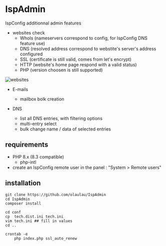 # IspAdmin
IspConfig additionnal admin features  
  
- websites check  
    - WhoIs (nameservers correspond to config, for IspConfig DNS feature use)  
    - DNS (resolved address correspond to webstite's server's address configured  
    - SSL (certificate is still valid, comes from let's encrypt)  
    - HTTP (website's home page respond with a valid status)  
    - PHP (version choosen is still supported)  
  
![websites](doc/websites.png)

- E-mails
	- mailbox bolk creation
	
- DNS
	- list all DNS entries, with filtering options
	- multi-entry select
	- bulk change name / data of selected entries
  
## requirements
- PHP 8.x (8.3 compatible)
	- php-intl
- create an IspConfig remote user in the panel : "System > Remote users"  
  
## installation
```
git clone https://github.com/olaulau/IspAdmin
cd IspAdmin
composer install

cd conf
cp 	tech.dist.ini tech.ini
vim tech.ini ## fill in values
cd ..

crontab -e
	php index.php ssl_auto_renew
```
